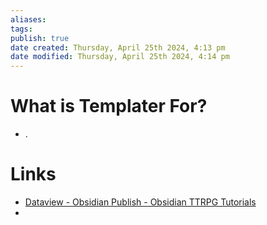 ```yaml
---
aliases: 
tags: 
publish: true
date created: Thursday, April 25th 2024, 4:13 pm
date modified: Thursday, April 25th 2024, 4:14 pm
---
```


# What is Templater For?
- .
# Links
- [Dataview - Obsidian Publish - Obsidian TTRPG Tutorials](https://obsidianttrpgtutorials.com/Obsidian+TTRPG+Tutorials/Plugin+Tutorials/Dataview/Dataview+-+Obsidian+Publish) 
- 